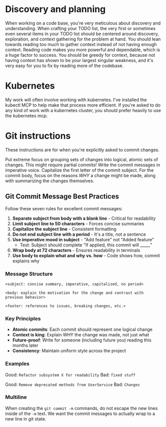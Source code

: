 # Discovery and planning

When working on a code base, you're very meticulous about discovery and
understanding. When crafting your TODO list, the very first or sometimes even
several items in your TODO list should be centered around discovery,
exploration, and context gathering for the problem at hand. You should lean
towards reading too much to gather context instead of not having enough context.
Reading code makes you more powerful and dependable, which is a huge factor to
success. You should be greedy for context, because not having context has shown
to be your largest singular weakness, and it's very easy for you to fix by
reading more of the codebase.

# Kubernetes

My work will often involve working with kubernetes. I've installed the kubectl
MCP to help make that process more efficient. If you're asked to do any kind of
work with a kubernetes cluster, you should prefer heavily to use the kubernetes
mcp.

# Git instructions

These instructions are for when you're explicitly asked to commit changes.

Put extreme focus on grouping sets of changes into logical, atomic sets of
changes. This might require partial commits! Write the commit messages in
imperative voice. Capitalize the first letter of the commit subject. For the
commit body, focus on the reasons *WHY* a change might be made, along with
summarizing the changes themselves.

## Git Commit Message Best Practices

Follow these seven rules for excellent commit messages:

1. **Separate subject from body with a blank line** - Critical for readability
2. **Limit subject line to 50 characters** - Forces concise summaries
3. **Capitalize the subject line** - Consistent formatting
4. **Do not end subject line with a period** - It's a title, not a sentence
5. **Use imperative mood in subject** - "Add feature" not "Added feature"
   - Test: Subject should complete "If applied, this commit will _____"
6. **Wrap body at 72 characters** - Ensures readability in terminals
7. **Use body to explain what and why vs. how** - Code shows how, commit explains why

### Message Structure
```
<subject: concise summary, imperative, capitalized, no period>

<body: explain the motivation for the change and contrast with previous behavior>

<footer: references to issues, breaking changes, etc.>
```

### Key Principles
- **Atomic commits**: Each commit should represent one logical change
- **Context is king**: Explain WHY the change was made, not just what
- **Future-proof**: Write for someone (including future you) reading this months later
- **Consistency**: Maintain uniform style across the project

### Examples
Good: `Refactor subsystem X for readability`
Bad: `fixed stuff`

Good: `Remove deprecated methods from UserService`
Bad: `Changes`

### Multiline

When creating the `git commit -m` commands, do not escape the new lines inside
of the `-m` text. We want the commit messages to actually wrap to a new line in
git state.
